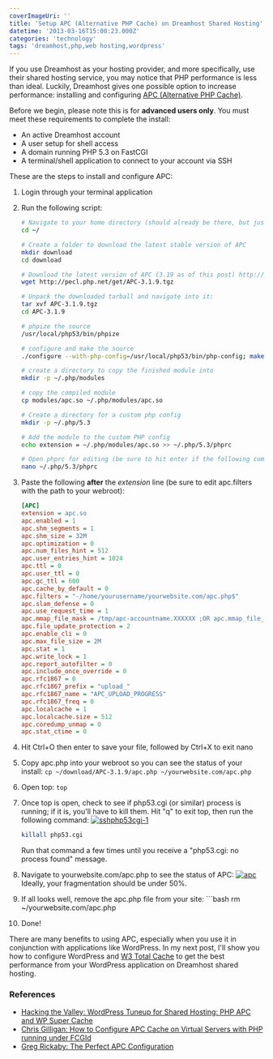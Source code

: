 ```yaml
---
coverImageUri: ''
title: 'Setup APC (Alternative PHP Cache) on Dreamhost Shared Hosting'
datetime: '2013-03-16T15:00:23.000Z'
categories: 'technology'
tags: 'dreamhost,php,web hosting,wordpress'
---
```


If you use Dreamhost as your hosting provider, and more specifically, use their
shared hosting service, you may notice that PHP performance is less than ideal.
Luckily, Dreamhost gives one possible option to increase performance: installing
and configuring
[APC (Alternative PHP Cache)](http://php.net/manual/en/book.apc.php).

Before we begin, please note this is for **advanced users only**. You must meet
these requirements to complete the install:

- An active Dreamhost account
- A user setup for shell access
- A domain running PHP 5.3 on FastCGI
- A terminal/shell application to connect to your account via SSH

These are the steps to install and configure APC:

1. Login through your terminal application
2. Run the following script:

   ```bash
   # Navigate to your home directory (should already be there, but just in case)
   cd ~/

   # Create a folder to download the latest stable version of APC
   mkdir download
   cd download

   # Download the latest version of APC (3.19 as of this post) http://pecl.php.net/package/APC
   wget http://pecl.php.net/get/APC-3.1.9.tgz

   # Unpack the downloaded tarball and navigate into it:
   tar xvf APC-3.1.9.tgz
   cd APC-3.1.9

   # phpize the source
   /usr/local/php53/bin/phpize

   # configure and make the source
   ./configure --with-php-config=/usr/local/php53/bin/php-config; make

   # create a directory to copy the finished module into
   mkdir -p ~/.php/modules

   # copy the compiled module
   cp modules/apc.so ~/.php/modules/apc.so

   # Create a directory for a custom php config
   mkdir -p ~/.php/5.3

   # Add the module to the custom PHP config
   echo extension = ~/.php/modules/apc.so >> ~/.php/5.3/phprc

   # Open phprc for editing (be sure to hit enter if the following command doesn't run)
   nano ~/.php/5.3/phprc
   ```

3. Paste the following **after** the _extension_ line (be sure to edit
   apc.filters with the path to your webroot):

   ```ini
   [APC]
   extension = apc.so
   apc.enabled = 1
   apc.shm_segments = 1
   apc.shm_size = 32M
   apc.optimization = 0
   apc.num_files_hint = 512
   apc.user_entries_hint = 1024
   apc.ttl = 0
   apc.user_ttl = 0
   apc.gc_ttl = 600
   apc.cache_by_default = 0
   apc.filters = "-/home/yourusername/yourwebsite.com/apc.php$"
   apc.slam_defense = 0
   apc.use_request_time = 1
   apc.mmap_file_mask = /tmp/apc-accountname.XXXXXX ;OR apc.mmap_file_mask = /dev/zero
   apc.file_update_protection = 2
   apc.enable_cli = 0
   apc.max_file_size = 2M
   apc.stat = 1
   apc.write_lock = 1
   apc.report_autofilter = 0
   apc.include_once_override = 0
   apc.rfc1867 = 0
   apc.rfc1867_prefix = "upload_"
   apc.rfc1867_name = "APC_UPLOAD_PROGRESS"
   apc.rfc1867_freq = 0
   apc.localcache = 1
   apc.localcache.size = 512
   apc.coredump_unmap = 0
   apc.stat_ctime = 0
   ```

4. Hit Ctrl+O then enter to save your file, followed by Ctrl+X to exit nano
5. Copy apc.php into your webroot so you can see the status of your install:
   `cp ~/download/APC-3.1.9/apc.php ~/yourwebsite.com/apc.php`
6. Open top: `top`
7. Once top is open, check to see if php53.cgi (or similar) process is running;
   if it is, you'll have to kill them. Hit "q" to exit top, then run the
   following command:
   [![sshphp53cgi-1](http://assets.brandonmartinez.com/brandonmartinez/2013/03/sshphp53cgi-1.png)](http://assets.brandonmartinez.com/brandonmartinez/2013/03/sshphp53cgi-1.png)

   ```bash
   killall php53.cgi
   ```

   Run that command a few times until you receive a "php53.cgi: no process
   found" message.

8. Navigate to yourwebsite.com/apc.php to see the status of APC:
   [![apc](http://assets.brandonmartinez.com/brandonmartinez/2013/03/apc-575x352.png)](http://assets.brandonmartinez.com/brandonmartinez/2013/03/apc.png)
   Ideally, your fragmentation should be under 50%.
9. If all looks well, remove the apc.php file from your site: ```bash rm
   ~/yourwebsite.com/apc.php

10. Done!

There are many benefits to using APC, especially when you use it in conjunction
with applications like WordPress. In my next post, I'll show you how to
configure WordPress and
[W3 Total Cache](http://wordpress.org/extend/plugins/w3-total-cache/ 'WordPress Plugin Directory | W3 Total Cache')
to get the best performance from your WordPress application on Dreamhost shared
hosting.

### References

- [Hacking the Valley: WordPress Tuneup for Shared Hosting: PHP APC and WP Super Cache](http://blog.hackingthevalley.com/tag/php-apc/ 'Hacking the Valley | WordPress Tuneup for Shared Hosting: PHP APC and WP Super Cache')
- [Chris Gilligan: How to Configure APC Cache on Virtual Servers with PHP running under FCGId](http://chrisgilligan.com/wordpress/how-to-configure-apc-cache-on-virtual-servers-with-php-running-under-fcgid/ 'Chris Gilligan | How to Configure APC Cache on Virtual Servers with PHP running under FCGId')
- [Greg Rickaby: The Perfect APC Configuration](http://gregrickaby.com/2012/01/the-perfect-apc-configuration.html 'Greg Rickaby | The Perfect APC Configuration')
